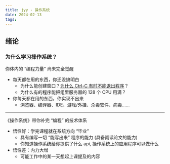 ```yaml
---
title: jyy - 操作系统
date: 2024-02-13
tags:
---
```


## 绪论
### 为什么学习操作系统？

你体内的 “编程力量” 尚未完全觉醒

- 每天都在用的东西，你还没搞明白
    - 为什么能创建窗口？[为什么 Ctrl-C 有时不能退出程序](https://stackoverflow.blog/2017/05/23/stack-overflow-helping-one-million-developers-exit-vim/)？
    - 为什么有的程序能把组里服务器的 128 个 CPU 用满？
- 你每天都在用的东西，你实现不出来
    - 浏览器、编译器、IDE、游戏/外挂、杀毒软件、病毒……

---

《操作系统》带你补完 “编程” 的技术体系

- 悟性好：学完课程就在系统方向 “毕业”
    - 具有编写一切 “能写出来” 程序的能力 (具备阅读论文的能力)
    - 你知道操作系统给你提供了什么 api, 操作系统上的应用程序可以做什么
- 悟性差：内力大增
    - 可能工作中的某一天想起上课提及的内容
